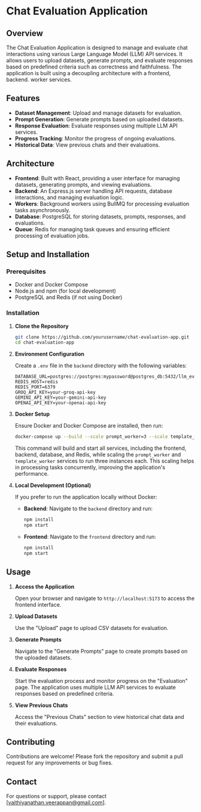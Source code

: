 # Chat Evaluation Application

## Overview

The Chat Evaluation Application is designed to manage and evaluate chat interactions using various Large Language Model (LLM) API services. It allows users to upload datasets, generate prompts, and evaluate responses based on predefined criteria such as correctness and faithfulness. The application is built using a decoupling architecture with a frontend, backend. worker services.

## Features

- **Dataset Management**: Upload and manage datasets for evaluation.
- **Prompt Generation**: Generate prompts based on uploaded datasets.
- **Response Evaluation**: Evaluate responses using multiple LLM API services.
- **Progress Tracking**: Monitor the progress of ongoing evaluations.
- **Historical Data**: View previous chats and their evaluations.

## Architecture

- **Frontend**: Built with React, providing a user interface for managing datasets, generating prompts, and viewing evaluations.
- **Backend**: An Express.js server handling API requests, database interactions, and managing evaluation logic.
- **Workers**: Background workers using BullMQ for processing evaluation tasks asynchronously.
- **Database**: PostgreSQL for storing datasets, prompts, responses, and evaluations.
- **Queue**: Redis for managing task queues and ensuring efficient processing of evaluation jobs.

## Setup and Installation

### Prerequisites

- Docker and Docker Compose
- Node.js and npm (for local development)
- PostgreSQL and Redis (if not using Docker)

### Installation

1. **Clone the Repository**

   ```bash
   git clone https://github.com/yourusername/chat-evaluation-app.git
   cd chat-evaluation-app
   ```

2. **Environment Configuration**

   Create a `.env` file in the `backend` directory with the following variables:

   ```plaintext
   DATABASE_URL=postgres://postgres:mypassword@postgres_db:5432/llm_eval_db
   REDIS_HOST=redis
   REDIS_PORT=6379
   GROQ_API_KEY=your-groq-api-key
   GEMINI_API_KEY=your-gemini-api-key
   OPENAI_API_KEY=your-openai-api-key
   ```

3. **Docker Setup**

   Ensure Docker and Docker Compose are installed, then run:

   ```bash
   docker-compose up --build --scale prompt_worker=3 --scale template_worker=3
   ```

   This command will build and start all services, including the frontend, backend, database, and Redis, while scaling the `prompt_worker` and `template_worker` services to run three instances each. This scaling helps in processing tasks concurrently, improving the application's performance.

4. **Local Development (Optional)**

   If you prefer to run the application locally without Docker:

   - **Backend**: Navigate to the `backend` directory and run:

     ```bash
     npm install
     npm start
     ```

   - **Frontend**: Navigate to the `frontend` directory and run:

     ```bash
     npm install
     npm start
     ```

## Usage

1. **Access the Application**

   Open your browser and navigate to `http://localhost:5173` to access the frontend interface.

2. **Upload Datasets**

   Use the "Upload" page to upload CSV datasets for evaluation.

3. **Generate Prompts**

   Navigate to the "Generate Prompts" page to create prompts based on the uploaded datasets.

4. **Evaluate Responses**

   Start the evaluation process and monitor progress on the "Evaluation" page. The application uses multiple LLM API services to evaluate responses based on predefined criteria.

5. **View Previous Chats**

   Access the "Previous Chats" section to view historical chat data and their evaluations.

## Contributing

Contributions are welcome! Please fork the repository and submit a pull request for any improvements or bug fixes.

## Contact

For questions or support, please contact [vaithiyanathan.veerappan@gmail.com].
